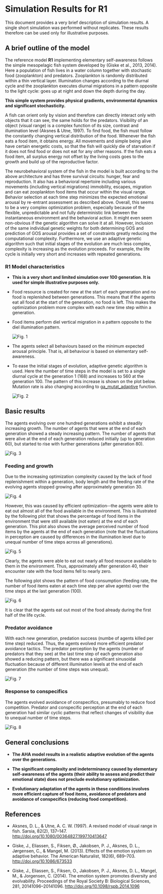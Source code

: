 # Simulation Results for R1 #

This document provides a very brief description of simulation results. A
single short simulation was performed without replicates. These results
therefore can be used only for illustrative purposes.

## A brief outline of the model ##

The reference model **R1** implementing elementary self-awareness follows the
simple mesopelagic fish system developed by (Giske et al., 2013, 2014). Here
a population of fish lives in a water column together with stochastic food
(zooplankton) and predators. Zooplankton is randomly distributed within a
thin vertical layer. Illumination changes according to the diurnal cycle
and the zooplankton executes diurnal migrations in a pattern opposite to the
light cycle: goes up at night and down the depth during the day.

**This simple system provides physical gradients, environmental dynamics and
significant stochasticity.**

A fish can orient only by vision and therefore can directly interact only
with objects that it can see, the same holds for the predators. Visibility
of an object (visual range) is a complex function of its size, contrast and
illumination level (Aksnes & Utne, 1997)⁠. To find food, the fish must
follow the constantly changing vertical distribution of the food. Whenever
the fish eats a food item, it obtains energy. All movements and simple
being alive have certain energetic costs, so that the fish will quickly
die of starvation if it does not find food or does not eat for any other
reasons. If the fish eats a food item, all surplus energy not offset by the
living costs goes to the growth and build up of the reproductive factor.

The neurobehavioral system of the fish in the model is built according
to the above architecture and has three survival circuits: hunger, fear
and reproduction. It also has a behavioral repertoire including various
movements (including vertical migrations) immobility, escapes, migration and
can eat zooplankton food items that occur within the visual range. Behavior
selection at each time step minimizes the expected emotional arousal by
re-entrant assessment as described above. Overall, this seems to be a
very complex optimization problem, especially because of the flexible,
unpredictable and not fully deterministic link between the instantaneous
environment and the behavioral action. It might even seem non-obvious if
the genetic algorithm can solve it at all. However, inclusion of the same
individual genetic weights for both determining GOS and prediction of GOS
arousal provides a set of constraints greatly reducing the computational
complexity. Furthermore, we use an adaptive genetic algorithm such that initial
stages of the evolution are much less complex, complexity is increasing as
the evolution proceeds. For example, the life cycle is initially very short
and increases with repeated generations.

### R1 Model characteristics ###

- **This is a very short and limited simulation over 100 generation. It is
  used for simple illustrative purposes only.**

- Food resource is created for new at the start of each generation and no
  food is replenished between generations. This means that if the agents
  eat all food at the start of the generation, no food is left. This makes
  the optimization problem more complex with each new time step within
  a generation.

- Food items perform diel vertical migration in a pattern opposite to the
  diel illumination pattern.

  ![Fig. 1](http://ahamodel.uib.no/otherinfo/desc_r1/plot-r1-01.svg)

- The agents select all behaviours based on the minimum expected arousal
  principle. That is, all behaviour is based on elementary self-awareness.

- To ease the initial stages of evolution, adaptive genetic algorithm is
  used. Here the number of time steps in the model is set to a single diurnal
  cycle at the generation 1 (168) and increases to 560 at the generation 100.
  The pattern of this increase is shown on the plot below. Mutation rate is
  also changing according to
  [ga_mutat_adaptive](http://ahamodel.uib.no/doxydoc/classthe__population.html#a3dd42184e1f4e3cad9ef2d887c2c0286)
  function.

  ![Fig. 2](http://ahamodel.uib.no/otherinfo/desc_r1/plot-r1-02.svg)

## Basic results ##

The agents evolving over one hundred generations exhibit a steadily increasing
growth. The number of agents that were at the end of each generation showed
a steady increasing pattern.  The number of agents that were alive at the
end of each generation reduced initially (up to generation 60), but started
to rise with further generations (after generation 80).

![Fig. 3](http://ahamodel.uib.no/otherinfo/desc_r1/plot-r1-03.svg)

### Feeding and growth

Due to the increasing optimization complexity caused by the lack of food
replenishment within a generation, body length and the feeding rate of the
evolving agents stopped growing after approximately generation 30.

![Fig. 4](http://ahamodel.uib.no/otherinfo/desc_r1/plot-r1-04.svg)

However, this was caused by efficient optimization--the agents were able
to eat out almost all of the food available in the environment. This is
illustrated by the following plot that shows the percentage of food items
in the environment that were still available (not eaten) at the end of each
generation. This plot also shows the average perceived number of food items
by the agents at the end of each generation (note that the fluctuations
in perception are caused by differences in the illumination level due to
unequal number of time steps across all generations).

![Fig. 5](http://ahamodel.uib.no/otherinfo/desc_r1/plot-r1-05.svg)

Clearly, the agents were able to eat out nearly all food resource available
to them in the environment. Thus, approximately after generation 40, their
encounter rate with the food items fell to nearly zero.

The following plot shows the pattern of food consumption (feeding rate,
the number of food items eaten at each time step per alive agents) over the
time steps at the last generation (100).

![Fig. 6](http://ahamodel.uib.no/otherinfo/desc_r1/plot-r1-06.svg)

It is clear that the agents eat out most of the food already during the
first half of the life cycle.

### Predator avoidance

With each new generation, predation success (numbe of agents killed per time
step) reduced. Thus, the agents evolved more efficient predator avoidance
tactics. The predator perception by the agents (number of predators that
they see) at the last time step of each generation also showed a reducing
pattern, but there was a significant sinusoidal fluctuation because of
different illumination levels at the end of each generation (the number of
time steps was unequal).

![Fig. 7](http://ahamodel.uib.no/otherinfo/desc_r1/plot-r1-07.svg)

### Response to conspecifics

The agents evolved avoidance of conspecifics, presumably to reduce food
competition. Predator and conspecific perception at the end of each generation
had similar cyclic patterns that reflect changes of visibility due to unequal
number of time steps.

![Fig. 8](http://ahamodel.uib.no/otherinfo/desc_r1/plot-r1-08.svg)


## General conclusions ##

- **The AHA model results in a realistic adaptive evolution of the agents over
  the generations.**

- **The significant complexity and indeterminancy caused by elementary
  self-awareness of the agents (their ability to assess and predict their
  emotional state) does not preclude evolutionary optimization.**

- **Evolutionary adaptation of the agents in these conditions involves more
  efficient capture of food items, avoidance of predators and avoidance of
  conspecifics (reducing food competition).**

## References ##

- Aksnes, D. L., & Utne, A. C. W. (1997). A revised model of visual range in
  fish. Sarsia, 82(2), 137–147. http://doi.org/10.1080/00364827.1997.10413647

- Giske, J., Eliassen, S., Fiksen, Ø., Jakobsen, P. J., Aksnes, D. L.,
  Jørgensen, C., & Mangel, M. (2013). Effects of the emotion
  system on adaptive behavior. The American Naturalist, 182(6),
  689–703. http://doi.org/10.1086/673533

- Giske, J., Eliassen, S., Fiksen, O., Jakobsen, P. J., Aksnes, D. L.,
  Mangel, M., & Jorgensen, C. (2014). The emotion system promotes diversity
  and evolvability. Proceedings of the Royal Society B: Biological Sciences,
  281, 20141096–20141096. http://doi.org/10.1098/rspb.2014.1096

